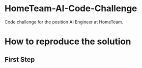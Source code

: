 # HomeTeam-AI-Code-Challenge

Code challenge for the position AI Engineer at HomeTeam.

# How to reproduce the solution

## First Step

